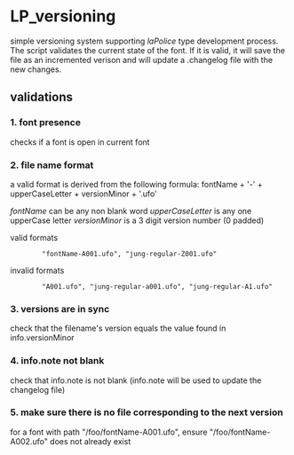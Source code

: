 # LP_versioning

simple versioning system supporting _laPolice_ type development process.
The script validates the current state of the font. If it is valid, it will save the file as an incremented verison and will update a .changelog file with the new changes.

## validations

### 1. font presence

checks if a font is open in current font

### 2. file name format

a valid format is derived from the following formula:
			fontName + '-' + upperCaseLetter + versionMinor + '.ufo'

_fontName_ can be any non blank word
_upperCaseLetter_ is any one upperCase letter
_versionMinor_ is a 3 digit version number (0 padded)

valid formats

			"fontName-A001.ufo", "jung-regular-Z001.ufo"

invalid formats

			"A001.ufo", "jung-regular-a001.ufo", "jung-regular-A1.ufo"
			
### 3. versions are in sync

check that the filename's version equals the value found in info.versionMinor

### 4. info.note not blank

check that info.note is not blank (info.note will be used to update the changelog file)

### 5. make sure there is no file corresponding to the next version

for a font with path "/foo/fontName-A001.ufo", ensure "/foo/fontName-A002.ufo" does not already exist
